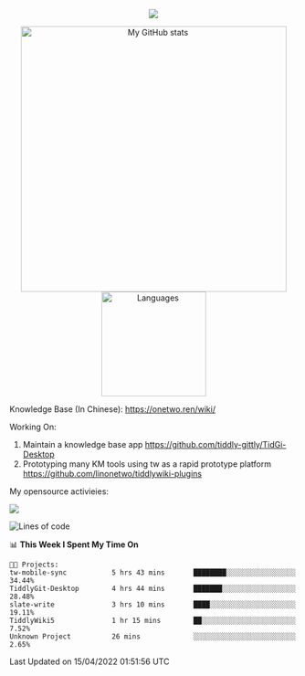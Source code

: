 <a href="https://github.com/linonetwo">
    <p align="center">
        <img src="https://github-profile-trophy.vercel.app/?username=linonetwo&column=7&theme=onedark"/>
    </p>
</a>
<a align="center" href="https://github.com/linonetwo">
  <p align="center">
    <img src="https://github-readme-stats.vercel.app/api?username=linonetwo&show_icons=true&count_private=true" alt="My GitHub stats" width="465"/>
    <img src="https://github-readme-stats.vercel.app/api/top-langs/?username=linonetwo&layout=compact&langs_count=10" alt="Languages" height="183">
  </p>
</a>

Knowledge Base (In Chinese): https://onetwo.ren/wiki/

Working On: 

1. Maintain a knowledge base app https://github.com/tiddly-gittly/TidGi-Desktop
1. Prototyping many KM tools using tw as a rapid prototype platform https://github.com/linonetwo/tiddlywiki-plugins

My opensource activieies:

![](https://visitor-badge.glitch.me/badge?page_id=linonetwo.linonetwo)

<!--START_SECTION:waka-->
![Lines of code](https://img.shields.io/badge/From%20Hello%20World%20I%27ve%20Written-2%20Million%20lines%20of%20code-blue)

📊 **This Week I Spent My Time On** 

```text
🐱‍💻 Projects: 
tw-mobile-sync           5 hrs 43 mins       ████████░░░░░░░░░░░░░░░░░   34.44% 
TiddlyGit-Desktop        4 hrs 44 mins       ███████░░░░░░░░░░░░░░░░░░   28.48% 
slate-write              3 hrs 10 mins       ████░░░░░░░░░░░░░░░░░░░░░   19.11% 
TiddlyWiki5              1 hr 15 mins        ██░░░░░░░░░░░░░░░░░░░░░░░   7.52% 
Unknown Project          26 mins             ░░░░░░░░░░░░░░░░░░░░░░░░░   2.65%

```


 Last Updated on 15/04/2022 01:51:56 UTC
<!--END_SECTION:waka-->
